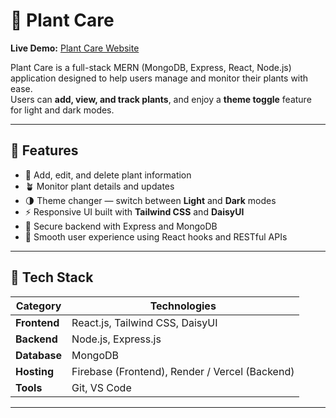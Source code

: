 # 🌿 Plant Care

**Live Demo:** [Plant Care Website](https://plant-care-web.web.app/)

Plant Care is a full-stack MERN (MongoDB, Express, React, Node.js) application designed to help users manage and monitor their plants with ease.  
Users can **add, view, and track plants**, and enjoy a **theme toggle** feature for light and dark modes.  

---

## 🚀 Features

- 🌱 Add, edit, and delete plant information  
- 🪴 Monitor plant details and updates  
- 🌗 Theme changer — switch between **Light** and **Dark** modes  
- ⚡ Responsive UI built with **Tailwind CSS** and **DaisyUI**  
- 🔐 Secure backend with Express and MongoDB  
- 🔄 Smooth user experience using React hooks and RESTful APIs  

---

## 🧩 Tech Stack

| Category | Technologies |
|-----------|---------------|
| **Frontend** | React.js, Tailwind CSS, DaisyUI |
| **Backend** | Node.js, Express.js |
| **Database** | MongoDB |
| **Hosting** | Firebase (Frontend), Render / Vercel (Backend) |
| **Tools** | Git, VS Code |

---
